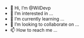 - 👋 Hi, I’m @WilDevp
- 👀 I’m interested in ...
- 🌱 I’m currently learning ...
- 💞️ I’m looking to collaborate on ...
- 📫 How to reach me ...

<!---
WilDevp/WilDevp is a ✨ special ✨ repository because its `README.md` (this file) appears on your GitHub profile.
You can click the Preview link to take a look at your changes.
--->
